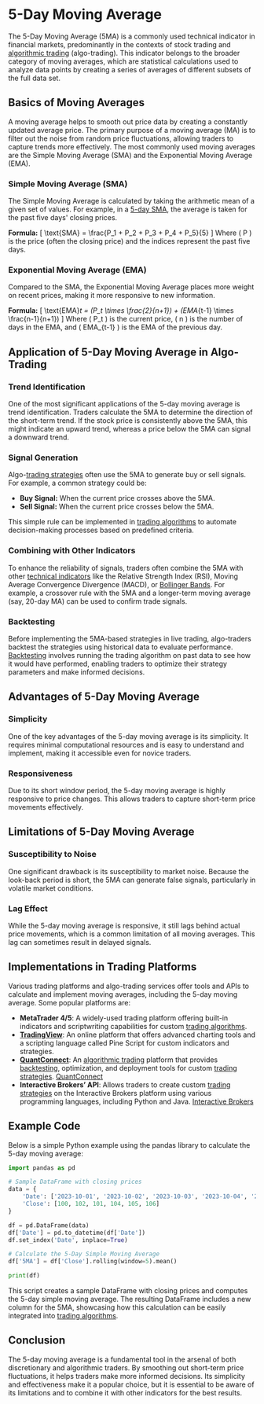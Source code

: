 # 5-Day Moving Average

The 5-Day Moving Average (5MA) is a commonly used technical indicator in financial markets, predominantly in the contexts of stock trading and [algorithmic trading](../a/algorithmic_trading.md) (algo-trading). This indicator belongs to the broader category of moving averages, which are statistical calculations used to analyze data points by creating a series of averages of different subsets of the full data set.

## Basics of Moving Averages

A moving average helps to smooth out price data by creating a constantly updated average price. The primary purpose of a moving average (MA) is to filter out the noise from random price fluctuations, allowing traders to capture trends more effectively. The most commonly used moving averages are the Simple Moving Average (SMA) and the Exponential Moving Average (EMA).

### Simple Moving Average (SMA)

The Simple Moving Average is calculated by taking the arithmetic mean of a given set of values. For example, in a [5-day SMA](../1/5-day_sma.md), the average is taken for the past five days' closing prices.

**Formula:**
\[ \text{SMA} = \frac{P_1 + P_2 + P_3 + P_4 + P_5}{5} \]
Where \( P \) is the price (often the closing price) and the indices represent the past five days.

### Exponential Moving Average (EMA)

Compared to the SMA, the Exponential Moving Average places more weight on recent prices, making it more responsive to new information.

**Formula:**
\[ \text{EMA}_t = (P_t \times \frac{2}{n+1}) + (EMA_{t-1} \times \frac{n-1}{n+1}) \]
Where \( P_t \) is the current price, \( n \) is the number of days in the EMA, and \( EMA_{t-1} \) is the EMA of the previous day.

## Application of 5-Day Moving Average in Algo-Trading

### Trend Identification

One of the most significant applications of the 5-day moving average is trend identification. Traders calculate the 5MA to determine the direction of the short-term trend. If the stock price is consistently above the 5MA, this might indicate an upward trend, whereas a price below the 5MA can signal a downward trend.

### Signal Generation

Algo-[trading strategies](../t/trading_strategies.md) often use the 5MA to generate buy or sell signals. For example, a common strategy could be:

- **Buy Signal:** When the current price crosses above the 5MA.
- **Sell Signal:** When the current price crosses below the 5MA.

This simple rule can be implemented in [trading algorithms](../t/trading_algorithms.md) to automate decision-making processes based on predefined criteria.

### Combining with Other Indicators

To enhance the reliability of signals, traders often combine the 5MA with other [technical indicators](../t/technical_indicators.md) like the Relative Strength Index (RSI), Moving Average Convergence Divergence (MACD), or [Bollinger Bands](../b/bollinger_bands.md). For example, a crossover rule with the 5MA and a longer-term moving average (say, 20-day MA) can be used to confirm trade signals.

### Backtesting

Before implementing the 5MA-based strategies in live trading, algo-traders backtest the strategies using historical data to evaluate performance. [Backtesting](../b/backtesting.md) involves running the trading algorithm on past data to see how it would have performed, enabling traders to optimize their strategy parameters and make informed decisions.

## Advantages of 5-Day Moving Average

### Simplicity

One of the key advantages of the 5-day moving average is its simplicity. It requires minimal computational resources and is easy to understand and implement, making it accessible even for novice traders.

### Responsiveness

Due to its short window period, the 5-day moving average is highly responsive to price changes. This allows traders to capture short-term price movements effectively.

## Limitations of 5-Day Moving Average

### Susceptibility to Noise

One significant drawback is its susceptibility to market noise. Because the look-back period is short, the 5MA can generate false signals, particularly in volatile market conditions.

### Lag Effect

While the 5-day moving average is responsive, it still lags behind actual price movements, which is a common limitation of all moving averages. This lag can sometimes result in delayed signals.

## Implementations in Trading Platforms

Various trading platforms and algo-trading services offer tools and APIs to calculate and implement moving averages, including the 5-day moving average. Some popular platforms are:

- **MetaTrader 4/5**: A widely-used trading platform offering built-in indicators and scriptwriting capabilities for custom [trading algorithms](../t/trading_algorithms.md).
- **[TradingView](../t/tradingview.md)**: An online platform that offers advanced charting tools and a scripting language called Pine Script for custom indicators and strategies.
- **[QuantConnect](../q/quantconnect.md)**: An [algorithmic trading](../a/algorithmic_trading.md) platform that provides [backtesting](../b/backtesting.md), optimization, and deployment tools for custom [trading strategies](../t/trading_strategies.md). [QuantConnect](https://www.quantconnect.com/)
- **Interactive Brokers’ API**: Allows traders to create custom [trading strategies](../t/trading_strategies.md) on the Interactive Brokers platform using various programming languages, including Python and Java. [Interactive Brokers](https://www.interactivebrokers.com/)

## Example Code

Below is a simple Python example using the pandas library to calculate the 5-day moving average:

```python
import pandas as pd

# Sample DataFrame with closing prices
data = {
    'Date': ['2023-10-01', '2023-10-02', '2023-10-03', '2023-10-04', '2023-10-05', '2023-10-06'],
    'Close': [100, 102, 101, 104, 105, 106]
}

df = pd.DataFrame(data)
df['Date'] = pd.to_datetime(df['Date'])
df.set_index('Date', inplace=True)

# Calculate the 5-Day Simple Moving Average
df['5MA'] = df['Close'].rolling(window=5).mean()

print(df)
```

This script creates a sample DataFrame with closing prices and computes the 5-day simple moving average. The resulting DataFrame includes a new column for the 5MA, showcasing how this calculation can be easily integrated into [trading algorithms](../t/trading_algorithms.md).

## Conclusion

The 5-day moving average is a fundamental tool in the arsenal of both discretionary and algorithmic traders. By smoothing out short-term price fluctuations, it helps traders make more informed decisions. Its simplicity and effectiveness make it a popular choice, but it is essential to be aware of its limitations and to combine it with other indicators for the best results.
